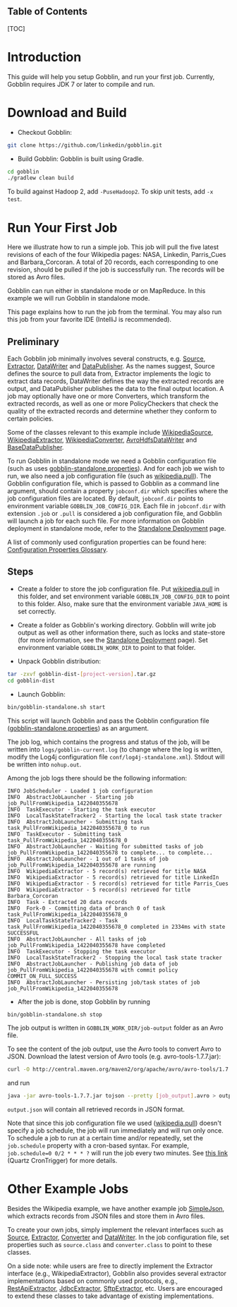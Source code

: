 Table of Contents
-----------------

[TOC]

# Introduction

This guide will help you setup Gobblin, and run your first job. Currently, Gobblin requires JDK 7 or later to compile and run.

# Download and Build

* Checkout Gobblin:

```bash
git clone https://github.com/linkedin/gobblin.git
```

* Build Gobblin: Gobblin is built using Gradle.

```bash
cd gobblin
./gradlew clean build
```

To build against Hadoop 2, add `-PuseHadoop2`. To skip unit tests, add `-x test`.

# Run Your First Job

Here we illustrate how to run a simple job. This job will pull the five latest revisions of each of the four Wikipedia pages: NASA, Linkedin, Parris_Cues and Barbara_Corcoran. A total of 20 records, each corresponding to one revision, should be pulled if the job is successfully run. The records will be stored as Avro files.

Gobblin can run either in standalone mode or on MapReduce. In this example we will run Gobblin in standalone mode.

This page explains how to run the job from the terminal. You may also run this job from your favorite IDE (IntelliJ is recommended).

## Preliminary 

Each Gobblin job minimally involves several constructs, e.g. [Source](https://github.com/linkedin/gobblin/blob/master/gobblin-api/src/main/java/gobblin/source/Source.java), [Extractor](https://github.com/linkedin/gobblin/blob/master/gobblin-api/src/main/java/gobblin/source/extractor/Extractor.java), [DataWriter](https://github.com/linkedin/gobblin/blob/master/gobblin-api/src/main/java/gobblin/writer/DataWriter.java) and [DataPublisher](https://github.com/linkedin/gobblin/blob/master/gobblin-api/src/main/java/gobblin/publisher/DataPublisher.java). As the names suggest, Source defines the source to pull data from, Extractor implements the logic to extract data records, DataWriter defines the way the extracted records are output, and DataPublisher publishes the data to the final output location. A job may optionally have one or more Converters, which transform the extracted records, as well as one or more PolicyCheckers that check the quality of the extracted records and determine whether they conform to certain policies.

Some of the classes relevant to this example include [WikipediaSource](https://github.com/linkedin/gobblin/blob/master/gobblin-example/src/main/java/gobblin/example/wikipedia/WikipediaSource.java), [WikipediaExtractor](https://github.com/linkedin/gobblin/blob/master/gobblin-example/src/main/java/gobblin/example/wikipedia/WikipediaExtractor.java), [WikipediaConverter](https://github.com/linkedin/gobblin/blob/master/gobblin-example/src/main/java/gobblin/example/wikipedia/WikipediaConverter.java), [AvroHdfsDataWriter](https://github.com/linkedin/gobblin/blob/master/gobblin-core/src/main/java/gobblin/writer/AvroHdfsDataWriter.java) and [BaseDataPublisher](https://github.com/linkedin/gobblin/blob/master/gobblin-core/src/main/java/gobblin/publisher/BaseDataPublisher.java).

To run Gobblin in standalone mode we need a Gobblin configuration file (such as uses [gobblin-standalone.properties](https://github.com/linkedin/gobblin/blob/master/conf/gobblin-standalone.properties)). And for each job we wish to run, we also need a job configuration file (such as [wikipedia.pull](https://github.com/linkedin/gobblin/blob/master/gobblin-example/src/main/resources/wikipedia.pull)). The Gobblin configuration file, which is passed to Gobblin as a command line argument, should contain a property `jobconf.dir` which specifies where the job configuration files are located. By default, `jobconf.dir` points to environment variable `GOBBLIN_JOB_CONFIG_DIR`. Each file in `jobconf.dir` with extension `.job` or `.pull` is considered a job configuration file, and Gobblin will launch a job for each such file. For more information on Gobblin deployment in standalone mode, refer to the [Standalone Deployment](user-guide/Gobblin-Deployment#Standalone-Deployment) page.

A list of commonly used configuration properties can be found here: [Configuration Properties Glossary](user-guide/Configuration-Properties-Glossary).

## Steps

* Create a folder to store the job configuration file. Put [wikipedia.pull](https://github.com/linkedin/gobblin/blob/master/gobblin-example/src/main/resources/wikipedia.pull) in this folder, and set environment variable `GOBBLIN_JOB_CONFIG_DIR` to point to this folder. Also, make sure that the environment variable `JAVA_HOME` is set correctly.

* Create a folder as Gobblin's working directory. Gobblin will write job output as well as other information there, such as locks and state-store (for more information, see the [Standalone Deployment](user-guide/Gobblin-Deployment#Standalone-Deployment) page). Set environment variable `GOBBLIN_WORK_DIR` to point to that folder.  
<!---stakiar can we list all the folders under gobblin-dist and explain what each folder means -->
* Unpack Gobblin distribution:

```bash
tar -zxvf gobblin-dist-[project-version].tar.gz
cd gobblin-dist
```
* Launch Gobblin:

```bash
bin/gobblin-standalone.sh start
```

This script will launch Gobblin and pass the Gobblin configuration file ([gobblin-standalone.properties](https://github.com/linkedin/gobblin/blob/master/conf/gobblin-standalone.properties)) as an argument.

The job log, which contains the progress and status of the job, will be written into `logs/gobblin-current.log` (to change where the log is written, modify the Log4j configuration file `conf/log4j-standalone.xml`). Stdout will be written into `nohup.out`.

Among the job logs there should be the following information:

```
INFO JobScheduler - Loaded 1 job configuration
INFO  AbstractJobLauncher - Starting job job_PullFromWikipedia_1422040355678
INFO  TaskExecutor - Starting the task executor
INFO  LocalTaskStateTracker2 - Starting the local task state tracker
INFO  AbstractJobLauncher - Submitting task task_PullFromWikipedia_1422040355678_0 to run
INFO  TaskExecutor - Submitting task task_PullFromWikipedia_1422040355678_0
INFO  AbstractJobLauncher - Waiting for submitted tasks of job job_PullFromWikipedia_1422040355678 to complete... to complete...
INFO  AbstractJobLauncher - 1 out of 1 tasks of job job_PullFromWikipedia_1422040355678 are running
INFO  WikipediaExtractor - 5 record(s) retrieved for title NASA
INFO  WikipediaExtractor - 5 record(s) retrieved for title LinkedIn
INFO  WikipediaExtractor - 5 record(s) retrieved for title Parris_Cues
INFO  WikipediaExtractor - 5 record(s) retrieved for title Barbara_Corcoran
INFO  Task - Extracted 20 data records
INFO  Fork-0 - Committing data of branch 0 of task task_PullFromWikipedia_1422040355678_0
INFO  LocalTaskStateTracker2 - Task task_PullFromWikipedia_1422040355678_0 completed in 2334ms with state SUCCESSFUL
INFO  AbstractJobLauncher - All tasks of job job_PullFromWikipedia_1422040355678 have completed
INFO  TaskExecutor - Stopping the task executor 
INFO  LocalTaskStateTracker2 - Stopping the local task state tracker
INFO  AbstractJobLauncher - Publishing job data of job job_PullFromWikipedia_1422040355678 with commit policy COMMIT_ON_FULL_SUCCESS
INFO  AbstractJobLauncher - Persisting job/task states of job job_PullFromWikipedia_1422040355678
```

* After the job is done, stop Gobblin by running

```bash
bin/gobblin-standalone.sh stop
```

The job output is written in `GOBBLIN_WORK_DIR/job-output` folder as an Avro file.

To see the content of the job output, use the Avro tools to convert Avro to JSON. Download the latest version of Avro tools (e.g. avro-tools-1.7.7.jar):

```bash
curl -O http://central.maven.org/maven2/org/apache/avro/avro-tools/1.7.7/avro-tools-1.7.7.jar
```

and run 

```bash
java -jar avro-tools-1.7.7.jar tojson --pretty [job_output].avro > output.json
```

`output.json` will contain all retrieved records in JSON format.

Note that since this job configuration file we used ([wikipedia.pull](https://github.com/linkedin/gobblin/blob/master/gobblin-example/src/main/resources/wikipedia.pull)) doesn't specify a job schedule, the job will run immediately and will run only once. To schedule a job to run at a certain time and/or repeatedly, set the `job.schedule` property with a cron-based syntax. For example, `job.schedule=0 0/2 * * * ?` will run the job every two minutes. See [this link](http://www.quartz-scheduler.org/documentation/quartz-1.x/tutorials/crontrigger) (Quartz CronTrigger) for more details.


# Other Example Jobs

Besides the Wikipedia example, we have another example job [SimpleJson](https://github.com/linkedin/gobblin/tree/master/gobblin-example/src/main/java/gobblin/example/simplejson), which extracts records from JSON files and store them in Avro files.

To create your own jobs, simply implement the relevant interfaces such as [Source](https://github.com/linkedin/gobblin/blob/master/gobblin-api/src/main/java/gobblin/source/Source.java), [Extractor](https://github.com/linkedin/gobblin/blob/master/gobblin-api/src/main/java/gobblin/source/extractor/Extractor.java), [Converter](https://github.com/linkedin/gobblin/blob/master/gobblin-api/src/main/java/gobblin/converter/Converter.java) and [DataWriter](https://github.com/linkedin/gobblin/blob/master/gobblin-api/src/main/java/gobblin/writer/DataWriter.java). In the job configuration file, set properties such as `source.class` and `converter.class` to point to these classes.

On a side note: while users are free to directly implement the Extractor interface (e.g., WikipediaExtractor), Gobblin also provides several extractor implementations based on commonly used protocols, e.g., [RestApiExtractor](https://github.com/linkedin/gobblin/blob/master/gobblin-core/src/main/java/gobblin/source/extractor/extract/restapi/RestApiExtractor.java), [JdbcExtractor](https://github.com/linkedin/gobblin/blob/master/gobblin-core/src/main/java/gobblin/source/extractor/extract/jdbc/JdbcExtractor.java), [SftpExtractor](https://github.com/linkedin/gobblin/blob/master/gobblin-core/src/main/java/gobblin/source/extractor/extract/sftp/SftpExtractor.java), etc. Users are encouraged to extend these classes to take advantage of existing implementations.
